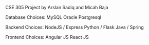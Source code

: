 CSE 305 Project by Arslan Sadiq and Micah Baja

Database Choices:
MySQL
Oracle
Postgresql

Backend Choices:
NodeJS / Express
Python / Flask
Java / Spring

Frontend Choices:
Angular JS
React JS
